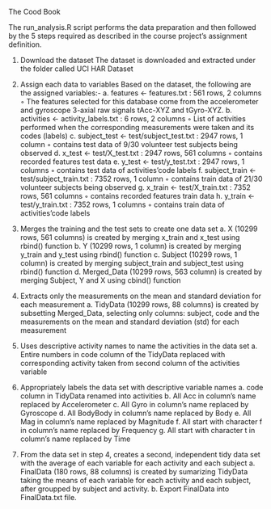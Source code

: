 The Cood Book

The run_analysis.R script performs the data preparation and then followed by the 5 steps required as described in the course project’s assignment definition.

1. Download the dataset
	The dataset is downloaded and extracted under the folder called UCI HAR Dataset

2. Assign each data to variables
	Based on the dataset, the following are the assigned variables:-
	a. features <- features.txt : 561 rows, 2 columns 
	◦	The features selected for this database come from the accelerometer and gyroscope 3-axial raw signals tAcc-XYZ and tGyro-XYZ.
	b. activities <- activity_labels.txt : 6 rows, 2 columns 
	◦	List of activities performed when the corresponding measurements were taken and its codes (labels)
	c. subject_test <- test/subject_test.txt : 2947 rows, 1 column 
	◦	contains test data of 9/30 volunteer test subjects being observed
	d. x_test <- test/X_test.txt : 2947 rows, 561 columns 
	◦	contains recorded features test data
	e. y_test <- test/y_test.txt : 2947 rows, 1 columns 
	◦	contains test data of activities’code labels
	f. subject_train <- test/subject_train.txt : 7352 rows, 1 column 
	◦	contains train data of 21/30 volunteer subjects being observed
	g. x_train <- test/X_train.txt : 7352 rows, 561 columns 
	◦	contains recorded features train data
	h. y_train <- test/y_train.txt : 7352 rows, 1 columns 
	◦	contains train data of activities’code labels

3. Merges the training and the test sets to create one data set
	a. X (10299 rows, 561 columns) is created by merging x_train and x_test using rbind() function
	b. Y (10299 rows, 1 column) is created by merging y_train and y_test using rbind() function
	c. Subject (10299 rows, 1 column) is created by merging subject_train and subject_test using rbind() function
	d. Merged_Data (10299 rows, 563 column) is created by merging Subject, Y and X using cbind() function

4. Extracts only the measurements on the mean and standard deviation for each measurement
	a. TidyData (10299 rows, 88 columns) is created by subsetting Merged_Data, selecting only columns: subject, code and the measurements on the mean and standard deviation (std) for each measurement
	
5. Uses descriptive activity names to name the activities in the data set
	a. Entire numbers in code column of the TidyData replaced with corresponding activity taken from second column of the activities variable
	
6. Appropriately labels the data set with descriptive variable names
	a. code column in TidyData renamed into activities
	b. All Acc in column’s name replaced by Accelerometer
	c. All Gyro in column’s name replaced by Gyroscope
	d. All BodyBody in column’s name replaced by Body
	e. All Mag in column’s name replaced by Magnitude
	f. All start with character f in column’s name replaced by Frequency
	g. All start with character t in column’s name replaced by Time
	
7. From the data set in step 4, creates a second, independent tidy data set with the average of each variable for each activity and each subject
	a. FinalData (180 rows, 88 columns) is created by sumarizing TidyData taking the means of each variable for each activity and each subject, after groupped by subject and activity.
	b. Export FinalData into FinalData.txt file.